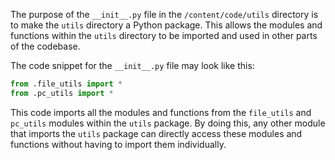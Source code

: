 The purpose of the `__init__.py` file in the `/content/code/utils` directory is to make the `utils` directory a Python package. This allows the modules and functions within the `utils` directory to be imported and used in other parts of the codebase.

The code snippet for the `__init__.py` file may look like this:

```python
from .file_utils import *
from .pc_utils import *
```

This code imports all the modules and functions from the `file_utils` and `pc_utils` modules within the `utils` package. By doing this, any other module that imports the `utils` package can directly access these modules and functions without having to import them individually.